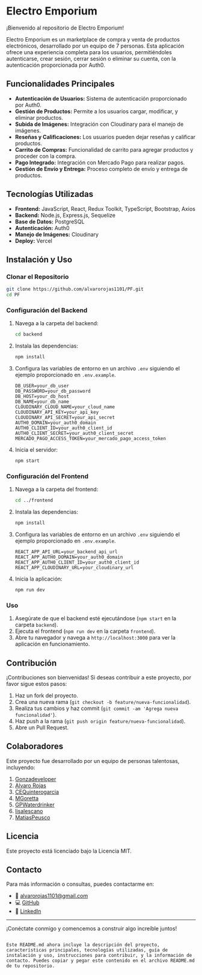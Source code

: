 # Electro Emporium

¡Bienvenido al repositorio de Electro Emporium!

Electro Emporium es un marketplace de compra y venta de productos electrónicos, desarrollado por un equipo de 7 personas. Esta aplicación ofrece una experiencia completa para los usuarios, permitiéndoles autenticarse, crear sesión, cerrar sesión o eliminar su cuenta, con la autenticación proporcionada por Auth0.

## Funcionalidades Principales

- **Autenticación de Usuarios:** Sistema de autenticación proporcionado por Auth0.
- **Gestión de Productos:** Permite a los usuarios cargar, modificar, y eliminar productos.
- **Subida de Imágenes:** Integración con Cloudinary para el manejo de imágenes.
- **Reseñas y Calificaciones:** Los usuarios pueden dejar reseñas y calificar productos.
- **Carrito de Compras:** Funcionalidad de carrito para agregar productos y proceder con la compra.
- **Pago Integrado:** Integración con Mercado Pago para realizar pagos.
- **Gestión de Envío y Entrega:** Proceso completo de envío y entrega de productos.

## Tecnologías Utilizadas

- **Frontend:** JavaScript, React, Redux Toolkit, TypeScript, Bootstrap, Axios
- **Backend:** Node.js, Express.js, Sequelize
- **Base de Datos:** PostgreSQL
- **Autenticación:** Auth0
- **Manejo de Imágenes:** Cloudinary
- **Deploy:** Vercel

## Instalación y Uso

### Clonar el Repositorio

```bash
git clone https://github.com/alvarorojas1101/PF.git
cd PF
```

### Configuración del Backend

1. Navega a la carpeta del backend:
    ```bash
    cd backend
    ```
2. Instala las dependencias:
    ```bash
    npm install
    ```
3. Configura las variables de entorno en un archivo `.env` siguiendo el ejemplo proporcionado en `.env.example`.
    ```env
    DB_USER=your_db_user
    DB_PASSWORD=your_db_password
    DB_HOST=your_db_host
    DB_NAME=your_db_name
    CLOUDINARY_CLOUD_NAME=your_cloud_name
    CLOUDINARY_API_KEY=your_api_key
    CLOUDINARY_API_SECRET=your_api_secret
    AUTH0_DOMAIN=your_auth0_domain
    AUTH0_CLIENT_ID=your_auth0_client_id
    AUTH0_CLIENT_SECRET=your_auth0_client_secret
    MERCADO_PAGO_ACCESS_TOKEN=your_mercado_pago_access_token
    ```
4. Inicia el servidor:
    ```bash
    npm start
    ```

### Configuración del Frontend

1. Navega a la carpeta del frontend:
    ```bash
    cd ../frontend
    ```
2. Instala las dependencias:
    ```bash
    npm install
    ```
3. Configura las variables de entorno en un archivo `.env` siguiendo el ejemplo proporcionado en `.env.example`.
    ```env
    REACT_APP_API_URL=your_backend_api_url
    REACT_APP_AUTH0_DOMAIN=your_auth0_domain
    REACT_APP_AUTH0_CLIENT_ID=your_auth0_client_id
    REACT_APP_CLOUDINARY_URL=your_cloudinary_url
    ```
4. Inicia la aplicación:
    ```bash
    npm run dev
    ```

### Uso

1. Asegúrate de que el backend esté ejecutándose (`npm start` en la carpeta `backend`).
2. Ejecuta el frontend (`npm run dev` en la carpeta `frontend`).
3. Abre tu navegador y navega a `http://localhost:3000` para ver la aplicación en funcionamiento.

## Contribución

¡Contribuciones son bienvenidas! Si deseas contribuir a este proyecto, por favor sigue estos pasos:
1. Haz un fork del proyecto.
2. Crea una nueva rama (`git checkout -b feature/nueva-funcionalidad`).
3. Realiza tus cambios y haz commit (`git commit -am 'Agrega nueva funcionalidad'`).
4. Haz push a la rama (`git push origin feature/nueva-funcionalidad`).
5. Abre un Pull Request.

## Colaboradores

Este proyecto fue desarrollado por un equipo de personas talentosas, incluyendo:

1. [Gonzadeveloper](https://github.com/Gonzadeveloper)
2. [Alvaro Rojas](https://github.com/alvarorojas1101)
3. [CEQuinterogarcia](https://github.com/CEQuinterogarcia)
4. [MGoretta](https://github.com/MGoretta)
5. [GPWaterdrinker](https://github.com/GPWaterdrinker)
6. [lisalescano](https://github.com/lisalescano)
7. [MatiasPeusco](https://github.com/MatiasPeusco)


## Licencia

Este proyecto está licenciado bajo la Licencia MIT.

## Contacto

Para más información o consultas, puedes contactarme en:

- 📧 alvarorojas1101@gmail.com
- 💻 [GitHub](https://github.com/alvarorojas1101)
- 💼 [LinkedIn](https://www.linkedin.com/in/alvarorojas1101)

---

¡Conéctate conmigo y comencemos a construir algo increíble juntos!
```

Este README.md ahora incluye la descripción del proyecto, características principales, tecnologías utilizadas, guía de instalación y uso, instrucciones para contribuir, y la información de contacto. Puedes copiar y pegar este contenido en el archivo README.md de tu repositorio.
